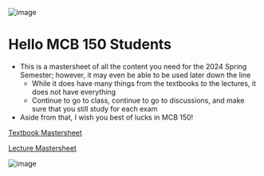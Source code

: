 ![image](https://github.com/MCBasterSheet/MCBasterSheet/assets/157453648/a108d42e-06db-4a43-bcd7-b78e693938ba)

# Hello MCB 150 Students
  - This is a mastersheet of all the content you need for the 2024 Spring Semester; however, it may even be able to be used later down the line
    - While it does have many things from the textbooks to the lectures, it does not have everything
    - Continue to go to class, continue to go to discussions, and make sure that you still study for each exam
  - Aside from that, I wish you best of lucks in MCB 150!

[Textbook Mastersheet](https://github.com/MCBasterSheet/MCBasterSheet/blob/main/MCB150/pages/MCB150%20Textbook.md)

[Lecture Mastersheet](https://github.com/MCBasterSheet/MCBasterSheet/blob/main/MCB150/pages/Lecture%20Mastersheet.md)

![image](https://github.com/MCBasterSheet/MCBasterSheet/assets/157453648/074f9478-7ccc-4b24-81df-81973b824479)
